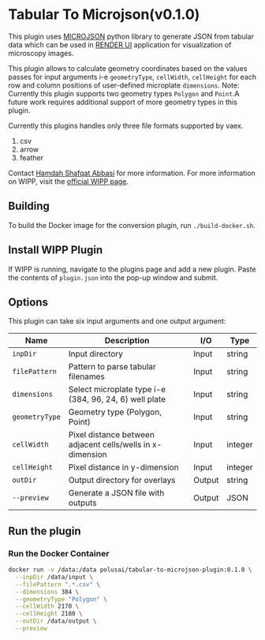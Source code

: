 # Tabular To Microjson(v0.1.0)

This plugin uses [MICROJSON](https://github.com/bengtl/microjson/tree/dev) python library to generate JSON from tabular data which can be used in
[RENDER UI](https://render.ci.ncats.io/?imageUrl=https://files.scb-ncats.io/pyramids/Idr0033/precompute/41744/x(00-15)_y(01-24)_p0(1-9)_c(1-5)/)
application for visualization of microscopy images.

This plugin allows to calculate geometry coordinates based on the values passes for input arguments i-e `geometryType`, `cellWidth`, `cellHeight` for each row
and column positions of user-defined microplate `dimensions`.
Note: Currently this plugin supports two geometry types `Polygon` and `Point`.A future work requires additional support of more geometry types in this plugin.

Currently this plugins handles only three file formats supported by vaex.
1. csv
2. arrow
3. feather


Contact [Hamdah Shafqat Abbasi](mailto:hamdahshafqat.abbasi@nih.gov) for more information.
For more information on WIPP, visit the
[official WIPP page](https://isg.nist.gov/deepzoomweb/software/wipp).

## Building

To build the Docker image for the conversion plugin, run
`./build-docker.sh`.

## Install WIPP Plugin

If WIPP is running, navigate to the plugins page and add a new plugin. Paste the
contents of `plugin.json` into the pop-up window and submit.

## Options

This plugin can take six input arguments and one output argument:

| Name              | Description                                           | I/O    | Type         |
|-------------------|-------------------------------------------------------|--------|--------------|
| `inpDir`          | Input directory                                       | Input  | string         |
| `filePattern`     | Pattern to parse tabular filenames                    | Input  | string       |
| `dimensions`      | Select microplate type i-e (384, 96, 24, 6) well plate  | Input  | string       |
| `geometryType`            | Geometry type (Polygon, Point)                        | Input  | string       |
| `cellWidth`       | Pixel distance between adjacent cells/wells in x-dimension | Input  | integer       |
| `cellHeight`       | Pixel distance in y-dimension              | Input  | integer       |
| `outDir`          | Output directory for overlays                         | Output | string       |
| `--preview`      | Generate a JSON file with outputs                     | Output | JSON            |

## Run the plugin

### Run the Docker Container

```bash
docker run -v /data:/data polusai/tabular-to-microjson-plugin:0.1.0 \
  --inpDir /data/input \
  --filePattern ".*.csv" \
  --dimensions 384 \
  --geometryType "Polygon" \
  --cellWidth 2170 \
  --cellHeight 2180 \
  --outDir /data/output \
  --preview
```
